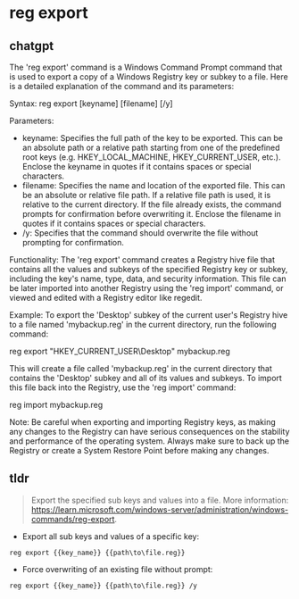 # reg export 
## chatgpt 
The 'reg export' command is a Windows Command Prompt command that is used to export a copy of a Windows Registry key or subkey to a file. Here is a detailed explanation of the command and its parameters:

Syntax: reg export [keyname] [filename] [/y]

Parameters:
- keyname: Specifies the full path of the key to be exported. This can be an absolute path or a relative path starting from one of the predefined root keys (e.g. HKEY_LOCAL_MACHINE, HKEY_CURRENT_USER, etc.). Enclose the keyname in quotes if it contains spaces or special characters.
- filename: Specifies the name and location of the exported file. This can be an absolute or relative file path. If a relative file path is used, it is relative to the current directory. If the file already exists, the command prompts for confirmation before overwriting it. Enclose the filename in quotes if it contains spaces or special characters.
- /y: Specifies that the command should overwrite the file without prompting for confirmation.

Functionality: The 'reg export' command creates a Registry hive file that contains all the values and subkeys of the specified Registry key or subkey, including the key's name, type, data, and security information. This file can be later imported into another Registry using the 'reg import' command, or viewed and edited with a Registry editor like regedit.

Example:
To export the 'Desktop' subkey of the current user's Registry hive to a file named 'mybackup.reg' in the current directory, run the following command:

reg export "HKEY_CURRENT_USER\Desktop" mybackup.reg

This will create a file called 'mybackup.reg' in the current directory that contains the 'Desktop' subkey and all of its values and subkeys. To import this file back into the Registry, use the 'reg import' command:

reg import mybackup.reg

Note: Be careful when exporting and importing Registry keys, as making any changes to the Registry can have serious consequences on the stability and performance of the operating system. Always make sure to back up the Registry or create a System Restore Point before making any changes. 

## tldr 
 
> Export the specified sub keys and values into a file.
> More information: <https://learn.microsoft.com/windows-server/administration/windows-commands/reg-export>.

- Export all sub keys and values of a specific key:

`reg export {{key_name}} {{path\to\file.reg}}`

- Force overwriting of an existing file without prompt:

`reg export {{key_name}} {{path\to\file.reg}} /y`
